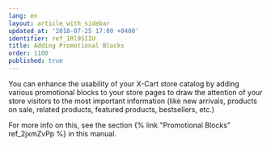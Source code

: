 ```yaml
---
lang: en
layout: article_with_sidebar
updated_at: '2018-07-25 17:00 +0400'
identifier: ref_1Rl9SIIU
title: Adding Promotional Blocks
order: 1100
published: true
---
```

You can enhance the usability of your X-Cart store catalog by adding various promotional blocks to your store pages to draw the attention of your store visitors to the most important information (like new arrivals, products on sale, related products, featured products, bestsellers, etc.) 

For more info on this, see the section {% link "Promotional Blocks" ref_2jxmZvPp %} in this manual.
